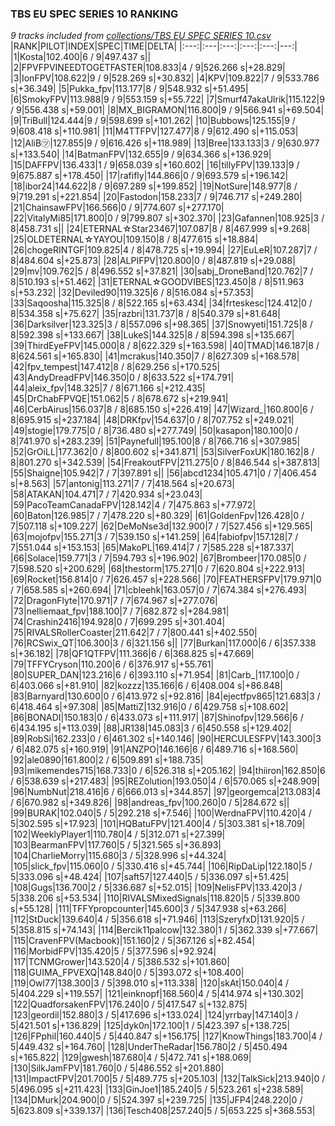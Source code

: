 ### TBS EU SPEC SERIES 10 RANKING
*9 tracks included from [collections/TBS EU SPEC SERIES 10.csv](/collections/TBS%20EU%20SPEC%20SERIES%2010.csv)*
|RANK|PILOT|INDEX|SPEC|TIME|DELTA|
|:---:|:---|:---:|:---:|:---:|---:|
|1|Kosta|102.400|6 / 9|497.437 s||
|2|FPVFPVINEEDTOGETFASTER|108.833|4 / 9|526.266 s|+28.829|
|3|IonFPV|108.622|9 / 9|528.269 s|+30.832|
|4|KPV|109.822|7 / 9|533.786 s|+36.349|
|5|Pukka_fpv|113.177|8 / 9|548.932 s|+51.495|
|6|SmokyFPV|113.988|9 / 9|553.159 s|+55.722|
|7|Smurf47akaUlrik|115.122|9 / 9|556.438 s|+59.001|
|8|MX_BIGRAMON|116.800|9 / 9|566.941 s|+69.504|
|9|TriBull|124.444|9 / 9|598.699 s|+101.262|
|10|Bubbows|125.155|9 / 9|608.418 s|+110.981|
|11|M4TTFPV|127.477|8 / 9|612.490 s|+115.053|
|12|AliB㋡|127.855|9 / 9|616.426 s|+118.989|
|13|Bree|133.133|3 / 9|630.977 s|+133.540|
|14|BatmanFPV|132.655|9 / 9|634.366 s|+136.929|
|15|DAFFPV|136.433|1 / 9|658.039 s|+160.602|
|16|tillyFPV|139.133|9 / 9|675.887 s|+178.450|
|17|rafifly|144.866|0 / 9|693.579 s|+196.142|
|18|ibor24|144.622|8 / 9|697.289 s|+199.852|
|19|NotSure|148.977|8 / 9|719.291 s|+221.854|
|20|Fastodon|158.233|7 / 9|746.717 s|+249.280|
|21|ChainsawFPV|166.566|0 / 9|774.607 s|+277.170|
|22|VitalyMi85|171.800|0 / 9|799.807 s|+302.370|
|23|Gafannen|108.925|3 / 8|458.731 s||
|24|ETERNAL☆Star23467|107.087|8 / 8|467.999 s|+9.268|
|25|OLDETERNAL☆YAYOU|109.150|8 / 8|477.615 s|+18.884|
|26|chogeRINTGF|109.825|4 / 8|478.725 s|+19.994|
|27|EuLeR|107.287|7 / 8|484.604 s|+25.873|
|28|ALPIFPV|120.800|0 / 8|487.819 s|+29.088|
|29|mv|109.762|5 / 8|496.552 s|+37.821|
|30|sabj_DroneBand|120.762|7 / 8|510.193 s|+51.462|
|31|ETERNAL☆GOODVIBES|123.450|8 / 8|511.963 s|+53.232|
|32|Deviled90|119.325|6 / 8|516.084 s|+57.353|
|33|Saqoosha|115.325|8 / 8|522.165 s|+63.434|
|34|frteskesc|124.412|0 / 8|534.358 s|+75.627|
|35|razbri|131.737|8 / 8|540.379 s|+81.648|
|36|Darksilver|123.325|3 / 8|557.096 s|+98.365|
|37|Snowyeti|151.725|8 / 8|592.398 s|+133.667|
|38|LukeS|144.325|8 / 8|594.398 s|+135.667|
|39|ThirdEyeFPV|145.000|8 / 8|622.329 s|+163.598|
|40|TMAD|146.187|8 / 8|624.561 s|+165.830|
|41|mcrakus|140.350|7 / 8|627.309 s|+168.578|
|42|fpv_tempest|147.412|8 / 8|629.256 s|+170.525|
|43|AndyDreadFPV|146.350|0 / 8|633.522 s|+174.791|
|44|aleix_fpv|148.325|7 / 8|671.166 s|+212.435|
|45|DrChabFPVQE|151.062|5 / 8|678.672 s|+219.941|
|46|CerbAirus|156.037|8 / 8|685.150 s|+226.419|
|47|Wizard_|160.800|6 / 8|695.915 s|+237.184|
|48|DRKfpv|154.637|0 / 8|707.752 s|+249.021|
|49|stogie|179.775|0 / 8|736.480 s|+277.749|
|50|kasapon|180.100|0 / 8|741.970 s|+283.239|
|51|Paynefull|195.100|8 / 8|766.716 s|+307.985|
|52|GrOiLL|177.362|0 / 8|800.602 s|+341.871|
|53|SilverFoxUK|180.162|8 / 8|801.270 s|+342.539|
|54|FreakoutFPV|211.275|0 / 8|846.544 s|+387.813|
|55|Shaigne|105.942|7 / 7|397.891 s||
|56|abcd1234|105.471|0 / 7|406.454 s|+8.563|
|57|antonig|113.271|7 / 7|418.564 s|+20.673|
|58|ATAKAN|104.471|7 / 7|420.934 s|+23.043|
|59|PacoTeamCanadaFPV|128.142|4 / 7|475.863 s|+77.972|
|60|Baton|126.985|7 / 7|478.220 s|+80.329|
|61|GoldenFpv|126.428|0 / 7|507.118 s|+109.227|
|62|DeMoNse3d|132.900|7 / 7|527.456 s|+129.565|
|63|mojofpv|155.271|3 / 7|539.150 s|+141.259|
|64|fabiofpv|157.128|7 / 7|551.044 s|+153.153|
|65|MakoPL|169.414|7 / 7|585.228 s|+187.337|
|66|Solace|159.771|3 / 7|594.793 s|+196.902|
|67|Brombeer|170.085|0 / 7|598.520 s|+200.629|
|68|thestorm|175.271|0 / 7|620.804 s|+222.913|
|69|Rocket|156.814|0 / 7|626.457 s|+228.566|
|70|FEATHERSFPV|179.971|0 / 7|658.585 s|+260.694|
|71|cbleehk|163.057|0 / 7|674.384 s|+276.493|
|72|DragonFlyte|170.971|7 / 7|674.967 s|+277.076|
|73|nelliemaat_fpv|188.100|7 / 7|682.872 s|+284.981|
|74|Crashin2416|194.928|0 / 7|699.295 s|+301.404|
|75|RIVALSRollerCoaster|211.642|7 / 7|800.441 s|+402.550|
|76|RCSwix_QT|106.300|3 / 6|321.156 s||
|77|Burkan|117.000|6 / 6|357.338 s|+36.182|
|78|QF1QTFPV|111.366|6 / 6|368.825 s|+47.669|
|79|TFFYCryson|110.200|6 / 6|376.917 s|+55.761|
|80|SUPER_DAN|123.216|6 / 6|393.110 s|+71.954|
|81|Carb_|117.100|0 / 6|403.066 s|+81.910|
|82|kozzz|135.166|6 / 6|408.004 s|+86.848|
|83|Barnyard|130.600|0 / 6|413.972 s|+92.816|
|84|ejectfpv865|121.683|3 / 6|418.464 s|+97.308|
|85|MattiZ|132.916|0 / 6|429.758 s|+108.602|
|86|BONADI|150.183|0 / 6|433.073 s|+111.917|
|87|Shinofpv|129.566|6 / 6|434.195 s|+113.039|
|88|JR138|145.083|3 / 6|450.558 s|+129.402|
|89|RobSi|162.233|0 / 6|461.302 s|+140.146|
|90|HERCULESFPV|143.300|3 / 6|482.075 s|+160.919|
|91|ANZPO|146.166|6 / 6|489.716 s|+168.560|
|92|ale0890|161.800|2 / 6|509.891 s|+188.735|
|93|mikemendes715|168.733|0 / 6|526.318 s|+205.162|
|94|thiiron|162.850|6 / 6|538.639 s|+217.483|
|95|REZolution|193.050|4 / 6|570.065 s|+248.909|
|96|NumbNut|218.416|6 / 6|666.013 s|+344.857|
|97|georgemca|213.083|4 / 6|670.982 s|+349.826|
|98|andreas_fpv|100.260|0 / 5|284.672 s||
|99|BURAK|102.040|5 / 5|292.218 s|+7.546|
|100|WerdnaFPV|110.420|4 / 5|302.595 s|+17.923|
|101|HQBatuFPV|121.400|4 / 5|303.381 s|+18.709|
|102|WeeklyPlayer1|110.780|4 / 5|312.071 s|+27.399|
|103|BearmanFPV|117.760|5 / 5|321.565 s|+36.893|
|104|CharlieMorry|115.680|3 / 5|328.996 s|+44.324|
|105|slick_fpv|115.060|0 / 5|330.416 s|+45.744|
|106|RipDaLip|122.180|5 / 5|333.096 s|+48.424|
|107|saft57|127.440|5 / 5|336.097 s|+51.425|
|108|Gugs|136.700|2 / 5|336.687 s|+52.015|
|109|NelisFPV|133.420|3 / 5|338.206 s|+53.534|
|110|RIVALSMixedSignals|118.820|5 / 5|339.800 s|+55.128|
|111|TFFYpropcounter|145.600|3 / 5|347.938 s|+63.266|
|112|StDuck|139.640|4 / 5|356.618 s|+71.946|
|113|SzeryfxD|131.920|5 / 5|358.815 s|+74.143|
|114|Bercik11palcow|132.380|1 / 5|362.339 s|+77.667|
|115|CravenFPV(Macbook)|151.160|2 / 5|367.126 s|+82.454|
|116|MorbidFPV|135.420|5 / 5|377.596 s|+92.924|
|117|TCNMGrower|143.520|4 / 5|386.532 s|+101.860|
|118|GUIMA_FPVEXQ|148.840|0 / 5|393.072 s|+108.400|
|119|Owl77|138.300|3 / 5|398.010 s|+113.338|
|120|skAt|150.040|4 / 5|404.229 s|+119.557|
|121|einknopf|168.560|4 / 5|414.974 s|+130.302|
|122|QuadforsakenFPV|176.240|0 / 5|417.547 s|+132.875|
|123|geordil|152.880|3 / 5|417.696 s|+133.024|
|124|yrrbay|147.140|3 / 5|421.501 s|+136.829|
|125|dyk0n|172.100|1 / 5|423.397 s|+138.725|
|126|FPphil|160.440|5 / 5|440.847 s|+156.175|
|127|KnowThings|183.700|4 / 5|449.432 s|+164.760|
|128|UnderTheRadar|156.780|2 / 5|450.494 s|+165.822|
|129|gwesh|187.680|4 / 5|472.741 s|+188.069|
|130|SilkJamFPV|181.760|0 / 5|486.552 s|+201.880|
|131|ImpactFPV|201.700|5 / 5|489.775 s|+205.103|
|132|TalkSick|213.940|0 / 5|496.095 s|+211.423|
|133|GinJoe1|185.240|5 / 5|523.261 s|+238.589|
|134|DMurk|204.900|0 / 5|524.397 s|+239.725|
|135|JFP4|248.220|0 / 5|623.809 s|+339.137|
|136|Tesch408|257.240|5 / 5|653.225 s|+368.553|
